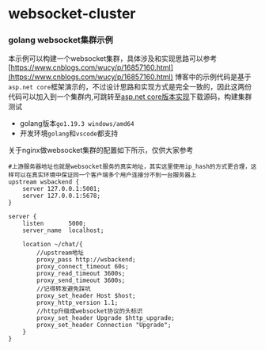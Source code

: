 # websocket-cluster
### golang websocket集群示例
本示例可以构建一个websocket集群，具体涉及和实现思路可以参考[https://www.cnblogs.com/wucy/p/16857160.html](https://www.cnblogs.com/wucy/p/16857160.html)
博客中的示例代码是基于`asp.net core`框架演示的，不过设计思路和实现方式是完全一致的，因此这两份代码可以加入到一个集群内,可跳转至[asp.net core版本实现](https://github.com/softlgl/WebsocketCluster)下载源码，构建集群测试
+ golang版本`go1.19.3 windows/amd64`
+ 开发环境`golang`和`vscode`都支持

关于nginx做websocket集群的配置如下所示，仅供大家参考
```
#上游服务器地址也就是websocket服务的真实地址，其实这里使用ip_hash的方式更合理，这样可以在真实环境中保证同一个客户端多个用户连接分不到一台服务器上
upstream wsbackend {
    server 127.0.0.1:5001;
    server 127.0.0.1:5678;
}

server {
    listen       5000;
    server_name  localhost;

    location ~/chat/{
        //upstream地址
        proxy_pass http://wsbackend;
        proxy_connect_timeout 60s; 
        proxy_read_timeout 3600s;
        proxy_send_timeout 3600s;
        //记得转发避免踩坑
        proxy_set_header Host $host;
        proxy_http_version 1.1; 
        //http升级成websocket协议的头标识
        proxy_set_header Upgrade $http_upgrade;
        proxy_set_header Connection "Upgrade";
    }
}
```
